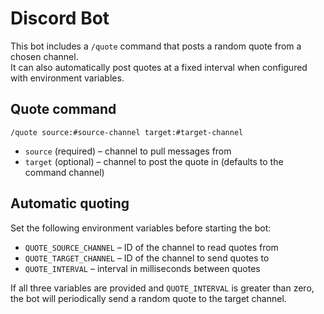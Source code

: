 # Discord Bot

This bot includes a `/quote` command that posts a random quote from a chosen channel.  
It can also automatically post quotes at a fixed interval when configured with environment variables.

## Quote command

```
/quote source:#source-channel target:#target-channel
```

- `source` (required) – channel to pull messages from
- `target` (optional) – channel to post the quote in (defaults to the command channel)

## Automatic quoting

Set the following environment variables before starting the bot:

- `QUOTE_SOURCE_CHANNEL` – ID of the channel to read quotes from
- `QUOTE_TARGET_CHANNEL` – ID of the channel to send quotes to
- `QUOTE_INTERVAL` – interval in milliseconds between quotes

If all three variables are provided and `QUOTE_INTERVAL` is greater than zero, the bot will periodically send a random quote to the target channel.
